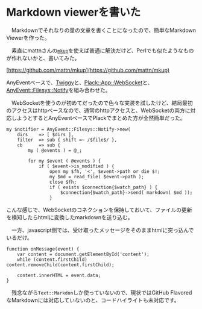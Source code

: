 # Markdown viewerを書いた

　Markdownでそれなりの量の文章を書くことになったので、簡単なMarkdown Viewerを作った。

　素直にmattnさんの[`mkup`](https://github.com/mattn/mkup)を使えば普通に解決だけど、Perlでも似たようなものが作れないかと、書いてみた。

[https://github.com/mattn/mkup](https://github.com/mattn/mkup)

AnyEventベースで、[Twiggy](http://search.cpan.org/dist/Twiggy/lib/Twiggy.pm)と、[Plack::App::WebSocket](http://search.cpan.org/~toshioito/Plack-App-WebSocket/lib/Plack/App/WebSocket.pm)と、[AnyEvent::Filesys::Notify](http://search.cpan.org/dist/AnyEvent-Filesys-Notify/lib/AnyEvent/Filesys/Notify.pm)を組み合わせた。

　WebSocketを使うのが初めてだったので色々な実装を試したけど、結局最初のアクセスはhttpベースなので、通常のhttpアクセスと、WebSocketの両方に対応しようとするとAnyEventベースでPlackでまとめた方が全然簡単だった。

    my $notifier = AnyEvent::Filesys::Notify->new(
        dirs    => [ $dirs ],
        filter  => sub { shift =~ /$file$/ },
        cb      => sub {
            my ( @events ) = @_;

            for my $event ( @events ) {
                if ( $event->is_modified ) {
                    open my $fh, '<', $event->path or die $!;
                    my $md = read_file( $event->path );
                    close $fh;
                    if ( exists $connection{$watch_path} ) {
                        $connection{$watch_path}->send( markdown( $md ));
                    }

こんな感じで、WebSocketのコネクションを保持しておいて、ファイルの更新を検知したらhtmlに変換したmarkdownを送り込む。

　一方、javascript側では、受け取ったメッセージをそのままhtmlに突っ込んでいるだけ。

    function onMessage(event) {
        var content = document.getElementById('content');
        while (content.firstChild) content.removeChild(content.firstChild);

        content.innerHTML = event.data;
    }

　残念ながら`Text::Markdon`しか使っていないので、現状ではGitHub FlavoredなMarkdownには対応していないのと、コードハイライトも未対応です。

